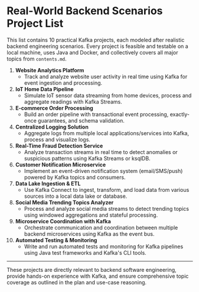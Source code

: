 # Real-World Backend Scenarios Project List

This list contains 10 practical Kafka projects, each modeled after realistic backend engineering scenarios. Every project is feasible and testable on a local machine, uses Java and Docker, and collectively covers all major topics from `contents.md`.

1. **Website Analytics Platform**
   - Track and analyze website user activity in real time using Kafka for event ingestion and processing.
2. **IoT Home Data Pipeline**
   - Simulate IoT sensor data streaming from home devices, process and aggregate readings with Kafka Streams.
3. **E-commerce Order Processing**
   - Build an order pipeline with transactional event processing, exactly-once guarantees, and schema validation.
4. **Centralized Logging Solution**
   - Aggregate logs from multiple local applications/services into Kafka, process and visualize logs.
5. **Real-Time Fraud Detection Service**
   - Analyze transaction streams in real time to detect anomalies or suspicious patterns using Kafka Streams or ksqlDB.
6. **Customer Notification Microservice**
   - Implement an event-driven notification system (email/SMS/push) powered by Kafka topics and consumers.
7. **Data Lake Ingestion & ETL**
   - Use Kafka Connect to ingest, transform, and load data from various sources into a local data lake or database.
8. **Social Media Trending Topics Analyzer**
   - Process and analyze social media streams to detect trending topics using windowed aggregations and stateful processing.
9. **Microservice Coordination with Kafka**
   - Orchestrate communication and coordination between multiple backend microservices using Kafka as the event bus.
10. **Automated Testing & Monitoring**
    - Write and run automated tests and monitoring for Kafka pipelines using Java test frameworks and Kafka's CLI tools.

---

These projects are directly relevant to backend software engineering, provide hands-on experience with Kafka, and ensure comprehensive topic coverage as outlined in the plan and use-case reasoning.
